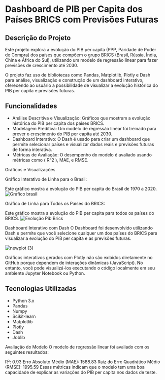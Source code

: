 # Dashboard de PIB per Capita dos Países BRICS com Previsões Futuras

## Descrição do Projeto

Este projeto explora a evolução do PIB per capita (PPP, Paridade de Poder de Compra) dos países que compõem o grupo BRICS (Brasil, Rússia, Índia, China e África do Sul), utilizando um modelo de regressão linear para fazer previsões de crescimento até 2030.

O projeto faz uso de bibliotecas como Pandas, Matplotlib, Plotly e Dash para análise, visualização e construção de um dashboard interativo, oferecendo ao usuário a possibilidade de visualizar a evolução histórica do PIB per capita e previsões futuras.

## Funcionalidades

- Análise Descritiva e Visualização: Gráficos que mostram a evolução histórica do PIB per capita dos países BRICS.
- Modelagem Preditiva: Um modelo de regressão linear foi treinado para prever o crescimento do PIB per capita até 2030.
- Dashboard Interativo: O Dash é usado para criar um dashboard que permite selecionar países e visualizar dados reais e previsões futuras de forma interativa.
- Métricas de Avaliação: O desempenho do modelo é avaliado usando métricas como \( R^2 \), MAE, e RMSE.


Gráficos e Visualizações

Gráfico Interativo de Linha para o Brasil:

Este gráfico mostra a evolução do PIB per capita do Brasil de 1970 a 2020.
![Grafico brasil](https://github.com/user-attachments/assets/7c833350-ea0f-4787-8376-6fbdeb740012)

Gráfico de Linha para Todos os Países do BRICS:

Este gráfico mostra a evolução do PIB per capita para todos os países do BRICS.
![Evolução Pib Brics](https://github.com/user-attachments/assets/ccc9cfc1-3b33-4f3b-ad3c-52f79be7706d)

Dashboard Interativo com Dash
O Dashboard foi desenvolvido utilizando Dash e permite que você selecione qualquer um dos países do BRICS para visualizar a evolução do PIB per capita e as previsões futuras.

![newplot (3)](https://github.com/user-attachments/assets/136f1229-6d14-4b1b-95d3-3423a77197e4)

Gráficos interativos gerados com Plotly não são exibidos diretamente no GitHub porque dependem de interações dinâmicas (JavaScript). No entanto, você pode visualizá-los executando o código localmente em seu ambiente Jupyter Notebook ou Python.

## Tecnologias Utilizadas

- Python 3.x
- Pandas
- Numpy
- Scikit-learn
- Matplotlib
- Plotly
- Dash
- Joblib

Avaliação do Modelo
O modelo de regressão linear foi avaliado com os seguintes resultados:

R²: 0.93
Erro Absoluto Médio (MAE): 1588.83
Raiz do Erro Quadrático Médio (RMSE): 1995.59
Essas métricas indicam que o modelo tem uma boa capacidade de explicar as variações do PIB per capita nos dados de teste.




